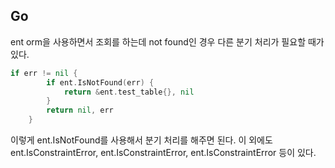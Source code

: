 ## Go
ent orm을 사용하면서 조회를 하는데 not found인 경우 다른 분기 처리가 필요할 때가 있다.

```go
if err != nil {
		if ent.IsNotFound(err) {
			return &ent.test_table{}, nil
		}
		return nil, err
	}
```
이렇게 ent.IsNotFound를 사용해서 분기 처리를 해주면 된다.
이 외에도 ent.IsConstraintError, ent.IsConstraintError, ent.IsConstraintError 등이 있다.